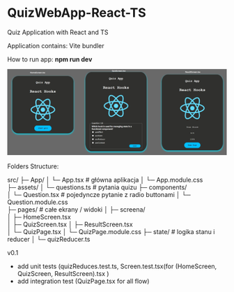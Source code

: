# QuizWebApp-React-TS
Quiz Application with React and TS

Application contains:
Vite bundler

How to run app: **npm run dev**

![image alt](https://github.com/piot600/QuizWebApp-React-TS/blob/084af5bea32c2ed6b78635f89b123e711cab8fbb/src/assets/QuizAppUI.jpg)

Folders Structure:

src/
 ├─ App/
 │   └─ App.tsx          # główna aplikacja
 │   └─ App.module.css   
 ├─ assets/
 │   └─ questions.ts          # pytania quizu
 ├─ components/               
 │   └─ Question.tsx          # pojedyncze pytanie z radio buttonami
 │   └─ Question.module.css      
 ├─ pages/                    # całe ekrany / widoki
 │   ├─ screena/                    
 │       ├─ HomeScreen.tsx   
 │       ├─ QuizScreen.tsx 
 │       ├─ ResultScreen.tsx     
 │   └─ QuizPage.tsx 
 │   └─ QuizPage.module.css
 ├─ state/                    # logika stanu i reducer
 │   └─ quizReducer.ts


v0.1
- add unit tests (quizReduces.test.ts, Screen.test.tsx(for (HomeScreen, QuizScreen, ResultScreen).tsx )
- add integration test (QuizPage.tsx for all flow)


